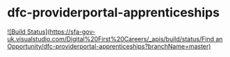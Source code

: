 # dfc-providerportal-apprenticeships

[![Build Status](https://sfa-gov-uk.visualstudio.com/Digital%20First%20Careers/_apis/build/status/Find an Opportunity/dfc-providerportal-apprenticeships?branchName=master)](https://sfa-gov-uk.visualstudio.com/Digital%20First%20Careers/_build/latest?definitionId=1599&branchName=master)
